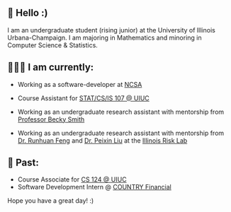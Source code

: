 ## :wave: Hello :)

I am an undergraduate student (rising junior) at the University of Illinois Urbana-Champaign. I am majoring in Mathematics and minoring in Computer Science & Statistics. 

## 👨🏽‍💻 I am currently: 

   - Working as a software-developer at [NCSA](https://www.ncsa.illinois.edu/) 
    
   - Course Assistant for [STAT/CS/IS 107 @ UIUC](https://discovery.cs.illinois.edu/)
     
   - Working as an undergraduate research assistant with mentorship from [Professor Becky Smith](https://experts.illinois.edu/en/persons/rebecca-lee-smith)

   - Working as an undergraduate research assistant with mentorship from [Dr. Runhuan Feng](https://math.illinois.edu/directory/profile/rfeng) and [Dr. Peixin Liu](https://sites.google.com/view/liupeixin/) at the [Illinois Risk Lab](https://asrm.illinois.edu/illinois-risk-lab/)

## :pencil: Past:

   - Course Associate for [CS 124 @ UIUC](https://www.cs124.org/)
   - Software Development Intern @ [COUNTRY Financial](https://www.countryfinancial.com/)

   
Hope you have a great day! :)
